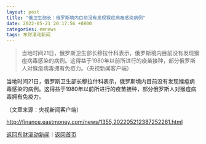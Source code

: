 ```yaml
---
layout: post
title: "俄卫生部长：俄罗斯境内目前没有发现猴痘病毒感染病例"
date: 2022-05-21 20:17:56 +0800
categories: emnews
tags: 东财滚动新闻
---
```

> 当地时间21日，俄罗斯卫生部长穆拉什科表示，俄罗斯境内目前没有发现猴痘病毒感染的病例。这得益于1980年以前所进行的疫苗接种，部分俄罗斯人对猴痘病毒拥有免疫力。（央视新闻客户端）

<p>当地时间21日，俄罗斯卫生部长穆拉什科表示，俄罗斯境内目前没有发现猴痘病毒感染的病例。这得益于1980年以前所进行的疫苗接种，部分俄罗斯人对猴痘病毒拥有免疫力。</p><p class="em_media">（文章来源：央视新闻客户端）</p>

<http://finance.eastmoney.com/news/1355,202205212387252261.html>

[返回东财滚动新闻](//finews.withounder.com/emnews/)｜[返回首页](//finews.withounder.com/)